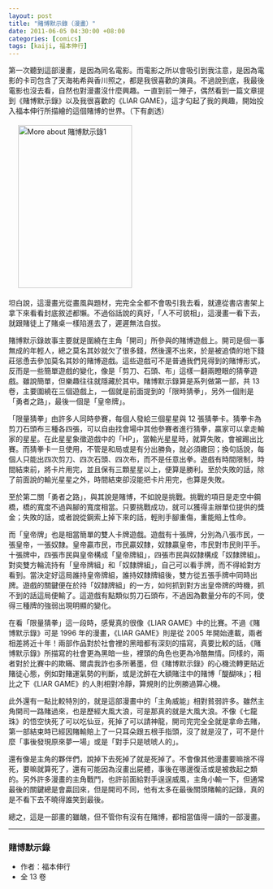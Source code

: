 ```yaml
--- 
layout: post
title: "賭博默示錄（漫畫）"
date: 2011-06-05 04:30:00 +08:00
categories: [comics]
tags: [kaiji, 福本伸行]
---
```


第一次聽到這部漫畫，是因為同名電影。而電影之所以會吸引到我注意，是因為電影的卡司包含了天海祐希與香川照之，都是我很喜歡的演員。不過說到底，我最後電影也沒去看，自然也對漫畫沒什麼興趣。一直到前一陣子，偶然看到一篇文章提到《賭博默示錄》以及我很喜歡的《LIAR GAME》，這才勾起了我的興趣，開始投入福本伸行所描繪的這個賭博的世界。（下有劇透）

<a href="http://www.anobii.com/books/%E8%B3%AD%E5%8D%9A%E9%BB%98%E7%A4%BA%E9%8C%841/0184bba34a3ed36215/" style="margin-left: 1em; margin-right: 1em;" title="More about 賭博默示錄1"><img alt="More about 賭博默示錄1" height="320" src="http://image.anobii.com/anobi/image_book.php?type=4&amp;item_id=0184bba34a3ed36215&amp;time=1216347842" style="padding-bottom: 5px; padding-left: 5px; padding-right: 5px; padding-top: 5px;" title="More about 賭博默示錄1" width="224" /></a>

<!-- more -->

坦白說，這漫畫光從畫風與題材，完完全全都不會吸引我去看，就連從書店書架上拿下來看看封底敘述都懶。不過俗話說的真好，「人不可貌相」，這漫畫一看下去，就跟賭徒上了賭桌一樣陷進去了，遲遲無法自拔。

賭博默示錄故事主要就是圍繞在主角「開司」所參與的賭博遊戲上。開司是個一事無成的年輕人，總之莫名其妙就欠了很多錢，然後還不出來，於是被追債的地下錢莊慫恿去參加莫名其妙的賭博遊戲。這些遊戲可不是普通我們見得到的賭博形式，反而是一些簡單遊戲的變化，像是「剪刀、石頭、布」這樣一翻兩瞪眼的猜拳遊戲。雖說簡單，但樂趣往往就隱藏於其中。賭博默示錄算是系列做第一部，共 13 卷，主要圍繞在三個遊戲上，一個就是前面提到的「限時猜拳」，另外一個則是「勇者之路」，最後一個是「皇帝牌」。

「限量猜拳」由許多人同時參賽，每個人發給三個星星與 12 張猜拳卡。猜拳卡為剪刀石頭布三種各四張，可以自由找會場中其他參賽者進行猜拳，贏家可以拿走輸家的星星。在此星星象徵遊戲中的「HP」，當輸光星星時，就算失敗，會被踢出比賽。而猜拳卡一旦使用，不管是和局或是有分出勝負，就必須繳回；換句話說，每個人只能出四次剪刀、四次石頭、四次布，而不是任意出拳。遊戲有時間限制，時間結束前，將卡片用完，並且保有三顆星星以上，便算是勝利。至於失敗的話，除了前面說的輸光星星之外，時間結束卻沒能把卡片用完，也算是失敗。

至於第二關「勇者之路」，與其說是賭博，不如說是挑戰。挑戰的項目是走空中鋼橋，橋的寬度不過與腳的寬度相當。只要挑戰成功，就可以獲得主辦單位提供的獎金；失敗的話，或者說從鋼索上掉下來的話，輕則手腳重傷，重能賠上性命。

而「皇帝牌」也是相當簡單的雙人卡牌遊戲。遊戲有十張牌，分別為八張市民，一張皇帝，一張奴隸。皇帝贏市民，市民贏奴隸，奴隸贏皇帝，市民對市民則平手。十張牌中，四張市民與皇帝構成「皇帝牌組」，四張市民與奴隸構成「奴隸牌組」。對奕雙方輪流持有「皇帝牌組」和「奴隸牌組」，自己可以看手牌，而不得給對方看到。當決定好這局誰持皇帝牌組，誰持奴隸牌組後，雙方從五張手牌中同時出牌。遊戲的關鍵便在於持「奴隸牌組」的一方，如何抓到對方出皇帝牌的時機，抓不到的話這局便輸了。這遊戲有點類似剪刀石頭布，不過因為數量分布的不同，使得三種牌的強弱出現明顯的變化。

在看「限量猜拳」這一段時，感覺真的很像《LIAR GAME》中的比賽。不過《賭博默示錄》可是 1996 年的漫畫，《LIAR GAME》則是從 2005 年開始連載，兩者相差將近十年！兩部作品對於社會裡的黑暗都有深刻的描寫，真要比較的話，《賭博默示錄》所描寫的社會更為黑暗一些，裡頭的角色也更為冷酷無情。同樣的，兩者對於比賽中的欺瞞、爾虞我詐也多所著墨，但《賭博默示錄》的心機流轉更貼近賭徒心態，例如對賭運氣勢的判斷，或是沈醉在大額賭注中的賭博「醍醐味」；相比之下《LIAR GAME》的人則相對冷靜，算規則的比例勝過算心機。

此外還有一點比較特別的，就是這部漫畫中的「主角威能」相對貧弱許多。雖然主角開司一路賭過來，也是歷經大風大浪，可是那真的就是大風大浪。不像《七龍珠》的悟空快死了可以吃仙豆，死掉了可以請神龍，開司完完全全就是拿命去賭，第一部結束時已經因賭輸賠上了一只耳朵跟五根手指頭，沒了就是沒了，可不是什麼「事後發現原來夢一場」或是「對手只是唬唬人的」。

還有像是主角的夥伴們，說掉下去死掉了就是死掉了。不會像其他漫畫要嘛捨不得死，要嘛就算死了，還有可能因為沒畫出屍體，事後在哪邊復活或是被救起之類的。另外許多漫畫的主角戰鬥，也許前面給對手逞逞威風，主角小輸一下，但通常最後的關鍵總是會贏回來，但是開司不同，他有太多在最後關頭賭輸的記錄，真的是不看下去不曉得誰笑到最後。

總之，這是一部畫的雖醜，但不管你有沒有在賭博，都相當值得一讀的一部漫畫。

----

### 賭博默示錄

- 作者：福本伸行
- 全 13 卷